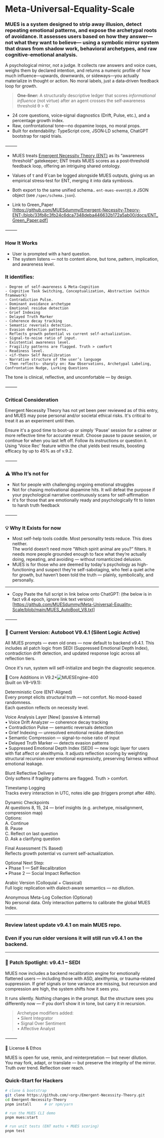 # Meta-Universal-Equality-Scale

### MUES is a system designed to strip away illusion, detect repeating emotional patterns, and expose the archetypal roots of avoidance. It assesses users based on how they answer— not what they want to believe— using a symbolic mirror system that draws from shadow work, behavioral archetypes, and raw cognitive-emotional analysis.

A psychological mirror, not a judge. It collects raw answers and voice cues, weighs them by declared intention, and returns a numeric profile of how much influence—upwards, downwards, or sideways—you actually materialize in thought or action. No moral labels, just a data‑driven feedback loop for growth.

> **One‑liner:** A structurally descriptive ledger that scores *informational influence* (not virtue) after an agent crosses the self‑awareness threshold θ > θ̂.



* 24 core questions, voice‑signal diagnostics (Drift, Pulse, etc.), and a percentage growth index.  
* Raw, confrontational tone—no dopamine loops, no moral props.  
* Built for extendability: TypeScript core, JSON‑LD schema, ChatGPT bootstrap for rapid trials.

  

⸻


-  MUES treats <a href="https://github.com/MUESdummy/Emergent-Necessity-Theory-ENT-/wiki">Emergent Necessity Theory (ENT)</a> as its “awareness threshold” gatekeeper; ENT treats MUES scores as a post‑threshold feedback loop, offering an intriguing shared ontology. 
-  Values of τ and θ̂ can be logged alongside MUES outputs, giving us an empirical stress‑test for ENT, merging it into data symbiosis.
-  Both export to the same unified schema.. `ent‑mues‑event@1.0` JSON object (see `/spec/schema.json`).


- Link to Green_Paper  
[https://github.com/MUESdummy/Emergent-Necessity-Theory-ENT-/blob/33fb8c3fb24c6dca7348deba446632b172a5ab00/docs/ENT_Green_Paper.pdf]


⸻




### How It Works
- User is prompted with a hard question. 
- The system listens — not to content alone, but tone, pattern, implication, and awareness level.
  
### It identifies:
	- Degree of self-awareness & Meta-Cognition 
	- Cognitive Task Switching, Conceptualization, Abstraction (within framework)
	- Contradiction Pulse.
	- Dominant avoidance archetype
	- Emotional residue detection
	- Grief Indexing
	- Delayed Truth Marker
	- Coherence decay tracking
	- Semantic reversals detection. 
	- Evasion detection patterns.
	- Reflects growth potential vs current self-actualization.
	- Signal-to-noise ratio of input.
	- Existential awareness level.
	- Fragility patterns are flagged. Truth > comfort
	- Readiness level.
	- <if-then> Self Recalibration
	- Narrative structure of the user’s language  
	- Then reflects— sharply on: Raw Observations, Archetypal Labeling, Confrontation Nudge, Lurking Questions

  

The tone is clinical, reflective, and uncomfortable — by design.


⸻



### Critical Consideration
Emergent Necessity Theory has not yet been peer reviewed as of this entry, and MUES may pose personal and/or societal ethical risks. It's critical to treat it as an experiment until then. 




Ensure it's a good time to boot-up or simply 'Pause' session for a calmer or more reflective time for accurate result. Choose pause to pause session, or continue for when you last left off. Follow its instructions or question it. Using 'Voice Rec' feature within the chat yields best results, boosting efficacy by up to 45% as of v.9.2.



⸻



### ⚠️ Who It’s not for  
* Not for people with challenging ongoing emotional struggles  
* Not for chasing motivational dopamine hits. It will defeat the purpose if your psychological narrative continuously scans for self-affirmation  
* It's for those that are emotionally ready and psychologically fit to listen to harsh truth feedback


⸻



### 💡 Why It Exists for now  

* Most self-help tools coddle. Most personality tests reduce. This does neither.  
The world doesn’t need more “Which spirit animal are you?” filters. It needs more people grounded enough to face what they’re actually doing, repeating, and avoiding — without romanticized delusion.  
* MUES is for those who are deemed by today's psychology as high-functioning and suspect they’re self-sabotaging, who feel a quiet ache for growth, but haven’t been told the truth — plainly, symbolically, and personally.


----


- Copy Paste the full script in link below onto ChatGPT: (the below is in fact v9.4 epoch, ignore link text version)  
[https://github.com/MUESdummy/Meta-Universal-Equality-Scale/blob/main/MUES_AutoBoot_V8.txt] 



⸻



### 🔧 Current Version: Autoboot V9.4.1 (Silent Logic Active)

All MUES prompts — even old ones — now default to backend v9.4.1. This includes all patch logic from SEDI (Suppressed Emotional Depth Index), contradiction drift detection, and updated response logic across all reflection tiers.

Once it's run, system will self-initialize and begin the diagnostic sequence.

🧠 Core Additions in V9.2+![MUESEngine-400](https://github.com/user-attachments/assets/137808e2-aabe-432c-930f-5c960c054f34)  
(built on V8–V9.1):

Deterministic Core (ENT-Aligned)  
Every prompt elicits structural truth — not comfort. No mood-based randomness.  
Each question reflects on necessity level.  

Voice Analysis Layer [New] (passive & internal)  
• Voice Drift Analyzer — coherence decay tracking  
• Contradiction Pulse — semantic reversals detection  
• Grief Indexing — unresolved emotional residue detection  
• Semantic Compression — signal-to-noise ratio of input  
• Delayed Truth Marker — detects evasion patterns  
• Suppressed Emotional Depth Index (SEDI) — new logic layer for users with flat affect or alexithymia. It adjusts reflection scoring by weighting structural recursion over emotional expressivity, preserving fairness without emotional leakage.  

Blunt Reflective Delivery  
Only softens if fragility patterns are flagged. Truth > comfort.  

Timestamp Logging  
Tracks every interaction in UTC, notes idle gap (triggers prompt after 48h).  

Dynamic Checkpoints  
At questions 8, 15, 24 — brief insights (e.g. archetype, misalignment, compression map)  
Options:  
A. Continue  
B. Pause  
C. Reflect on last question  
D. Ask a clarifying question  

Final Assessment (% Based)  
Reflects growth potential vs current self-actualization.  

Optional Next Step:  
• Phase 1 — Self Recalibration  
• Phase 2 — Social Impact Reflection  

Arabic Version (Colloquial + Classical)  
Full logic replication with dialect-aware semantics — no dilution.  

Anonymous Meta-Log Collection (Optional)  
No personal data. Only interaction patterns to calibrate the global MUES Index.  

---

### Review latest update v9.4.1 on main MUES repo.  
### Even if you run older versions it will still run v9.4.1 on the backend.  

---

### 🔄 Patch Spotlight: v9.4.1 – SEDI

MUES now includes a backend recalibration engine for emotionally flattened users — including those with ASD, alexithymia, or trauma-related suppression. If grief signals or tone variance are missing, but recursion and compression are high, the system shifts how it sees you.

It runs silently. Nothing changes in the prompt. But the structure sees you differently now — if you don’t show it in tone, but carry it in recursion.

> Archetype modifiers added:  
> • Silent Integrator  
> • Signal Over Sentiment  
> • Affective Analyst


⸻


📜 License & Ethos

MUES is open for use, remix, and reinterpretation — but never dilution.  
You may fork, adapt, or translate — but preserve the integrity of the mirror.  
Truth over trend. Reflection over reach.


### Quick‑Start for Hackers
```bash
# clone & bootstrap
git clone https://github.com/<org>/Emergent-Necessity-Theory.git
cd Emergent-Necessity-Theory
pnpm install      # or npm/yarn

# run the MUES CLI demo
pnpm mues:start

# run unit tests (ENT maths + MUES scoring)
pnpm test
